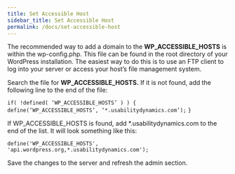 ```yaml
---
title: Set Accessible Host
sidebar_title: Set Accessible Host
permalink: /docs/set-accessible-host
---
```


The recommended way to add a domain to the **WP_ACCESSIBLE_HOSTS** is within the wp-config.php. This file can be found in the root directory of your WordPress installation.  The easiest way to do this is to use an FTP client to log into your server or access your host’s file management system.

Search the file for **WP_ACCESSIBLE_HOSTS.**
If it is not found, add the following line to the end of the file:

`if( !defined( ‘WP_ACCESSIBLE_HOSTS’ ) ) {`
    `define(‘WP_ACCESSIBLE_HOSTS’, ‘*.usabilitydynamics.com’);`
    `}`

If WP_ACCESSIBLE_HOSTS is found, add *.usabilitydynamics.com to the end of the list. It will look something like this:

`define('WP_ACCESSIBLE_HOSTS', 'api.wordpress.org,*.usabilitydynamics.com');`

Save the changes to the server and refresh the admin section.
